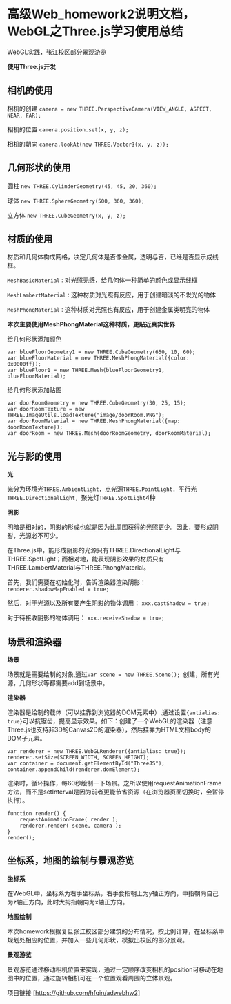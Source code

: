 # 高级Web_homework2说明文档，WebGL之Three.js学习使用总结 #
WebGL实践，张江校区部分景观游览

**使用Three.js开发**

## 相机的使用 ##
相机的创建
`camera = new THREE.PerspectiveCamera(VIEW_ANGLE, ASPECT, NEAR, FAR);`

相机的位置
`camera.position.set(x, y, z);`

相机的朝向
`camera.lookAt(new THREE.Vector3(x, y, z));`

## 几何形状的使用 ##
圆柱  `new THREE.CylinderGeometry(45, 45, 20, 360);`

球体  `new THREE.SphereGeometry(500, 360, 360);`

立方体  `new THREE.CubeGeometry(x, y, z);`

## 材质的使用 ##

材质和几何体构成网格，决定几何体是否像金属，透明与否，已经是否显示成线框。

`MeshBasicMaterial：`对光照无感，给几何体一种简单的颜色或显示线框

`MeshLambertMaterial：`这种材质对光照有反应，用于创建暗淡的不发光的物体

`MeshPhongMaterial：`这种材质对光照也有反应，用于创建金属类明亮的物体

**本次主要使用MeshPhongMaterial这种材质，更贴近真实世界**

给几何形状添加颜色

    var blueFloorGeometry1 = new THREE.CubeGeometry(650, 10, 60);
    var blueFloorMaterial = new THREE.MeshPhongMaterial({color: 0x0000ff});
    var blueFloor1 = new THREE.Mesh(blueFloorGeometry1, blueFloorMaterial);


给几何形状添加贴图

    var doorRoomGeometry = new THREE.CubeGeometry(30, 25, 15);
    var doorRoomTexture = new THREE.ImageUtils.loadTexture("image/doorRoom.PNG");
    var doorRoomMaterial = new THREE.MeshPhongMaterial({map: doorRoomTexture});
    var doorRoom = new THREE.Mesh(doorRoomGeometry, doorRoomMaterial);

## 光与影的使用 ##
**光**

光分为环境光`THREE.AmbientLight`，点光源`THREE.PointLight`，平行光`THREE.DirectionalLight`，聚光灯`THREE.SpotLight`4种

**阴影**

明暗是相对的，阴影的形成也就是因为比周围获得的光照更少。因此，要形成阴影，光源必不可少。

在Three.js中，能形成阴影的光源只有THREE.DirectionalLight与THREE.SpotLight；而相对地，能表现阴影效果的材质只有THREE.LambertMaterial与THREE.PhongMaterial。

首先，我们需要在初始化时，告诉渲染器渲染阴影： `renderer.shadowMapEnabled = true; `

然后，对于光源以及所有要产生阴影的物体调用： `xxx.castShadow = true; `

对于待接收阴影的物体调用： `xxx.receiveShadow = true;`

## 场景和渲染器 ##
**场景**

场景就是需要绘制的对象,通过`var scene = new THREE.Scene(); `创建，所有光源，几何形状等都需要add到场景中。

**渲染器**

渲染器是绘制的载体（可以挂靠到浏览器的DOM元素中）,通过设置`{antialias: true}`可以抗锯齿，提高显示效果。如下：创建了一个WebGL的渲染器（注意Three.js也支持非3D的Canvas2D的渲染器），然后挂靠为HTML文档body的DOM子元素。

    var renderer = new THREE.WebGLRenderer({antialias: true});
    renderer.setSize(SCREEN_WIDTH, SCREEN_HEIGHT);
    var container = document.getElementById("ThreeJS");
    container.appendChild(renderer.domElement);

渲染时，循环操作，每60秒绘制一下场景。之所以使用requestAnimationFrame方法，而不是setInterval是因为前者更能节省资源（在浏览器页面切换时，会暂停执行）。

    function render() {  
        requestAnimationFrame( render );  
        renderer.render( scene, camera );  
    }  
    render();  
    
## 坐标系，地图的绘制与景观游览 ##
**坐标系**

在WebGL中，坐标系为右手坐标系，右手食指朝上为y轴正方向，中指朝向自己为z轴正方向，此时大拇指朝向为x轴正方向。

**地图绘制**

本次homework根据复旦张江校区部分建筑的分布情况，按比例计算，在坐标系中规划处相应的位置，并加入一些几何形状，模拟出校区的部分景观。

**景观游览**

景观游览通过移动相机位置来实现，通过一定顺序改变相机的position可移动在地图中的位置，通过旋转相机可在一个位置观看周围的立体景观。


项目链接 [https://github.com/hfqin/adwebhw2]
